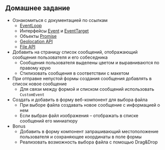 ## Домашнее задание 

- Ознакомиться с документацией по ссылкам
   - [EventLoop](https://developer.mozilla.org/en-US/docs/Web/JavaScript/EventLoop)
   - Интерфейсы [Event](https://developer.mozilla.org/en-US/docs/Web/API/Event) и [EventTarget](https://developer.mozilla.org/en-US/docs/Web/API/EventTarget)
   - Объекты [Promise](https://developer.mozilla.org/en-US/docs/Web/JavaScript/Guide/Using_promises)
   - [Geolocation API](https://developer.mozilla.org/ru/docs/Web/API/Geolocation/Using_geolocation)
   - [File API](https://developer.mozilla.org/ru/docs/web/api/file)
- Добавить на страницу список сообщений, отображающий сообщения пользователя и его собеседника
   - Сообщения пользователя выделены цветом и выравниваются по правому крую
   - Стилизовать сообщения в соответствии с макетом
- При отправке непустой формы создания сообщения добавлять в список новое сообщение
   - Для связи между формой и списком сообщений использовать `CustomEvent`
- Создать и добавить в форму веб-компонент для выбора файла
   - При выборе файла создавать новое сообщение с информацией о нем
   - Если выбран файл изображения – отображать в списке сообщений его миниатюру
- Bonus
   - Добавить в форму компонент запрашивающий местоположение пользователя и сохраняющее координаты в поле формы
   - Реализовать возможность выбора файла с помощью Drag&Drop